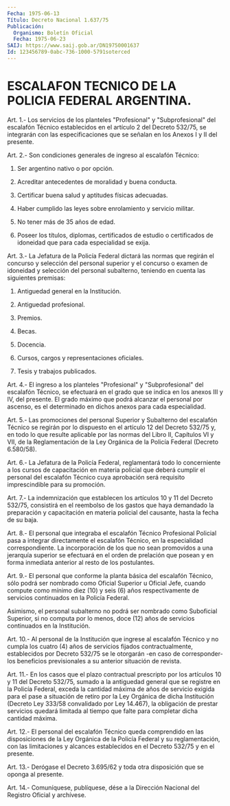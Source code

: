 ```yaml
---
Fecha: 1975-06-13
Título: Decreto Nacional 1.637/75
Publicación:
  Organismo: Boletín Oficial
  Fecha: 1975-06-23
SAIJ: https://www.saij.gob.ar/DN19750001637
Id: 123456789-0abc-736-1000-5791soterced
---
```

# ESCALAFON TECNICO DE LA POLICIA FEDERAL ARGENTINA.

<a id="1"></a>
Art.  1.-  Los  servicios  de  los  planteles  "Profesional" y "Subprofesional" del escalafón Técnico establecidos en  el artículo 2  del  Decreto 532/75, se integrarán con las especificaciones  que se señalan en los Anexos I y II del presente.

<a id="2"></a>
Art.  2.-  Son  condiciones  generales de ingreso al escalafón Técnico:

1) Ser argentino nativo o por opción.

2)  Acreditar  antecedentes de moralidad  y  buena  conducta.

3) Certificar buena  salud  y  aptitudes  físicas  adecuadas.

4)  Haber cumplido las leyes sobre enrolamiento y servicio militar.

5) No tener más de 35 años de edad.

6)  Poseer   los  títulos,  diplomas,  certificados  de  estudio  o certificados  de  idoneidad  que  para  cada especialidad se exija.

<a id="3"></a>
Art.  3.- La Jefatura de la Policía Federal dictará las normas que regirán  el  concurso  y  selección  del personal superior y el concurso o examen de idoneidad y selección del personal subalterno,  teniendo  en  cuenta  las  siguientes  premisas:

1) Antiguedad general en la Institución.

2) Antiguedad profesional.

3) Premios.

4) Becas.

5) Docencia.

6) Cursos, cargos y representaciones oficiales.

7) Tesis y trabajos publicados.

<a id="4"></a>
Art. 4.- El ingreso a los planteles "Profesional" y "Subprofesional"  del  escalafón  Técnico, se efectuará en el grado que  se  indica  en los anexos III y IV,  del  presente.  El  grado máximo  que  podrá  alcanzar    el  personal  por  ascenso,  es  el determinado en dichos anexos para cada especialidad.

<a id="5"></a>
Art. 5.- Las promociones del personal Superior y Subalterno del escalafón  Técnico  se  regirán  por lo dispuesto en el artículo 12 del  Decreto 532/75 y, en todo lo que  resulte  aplicable  por  las normas  del  Libro  II, Capítulos VI y VII, de la Reglamentación de la  Ley  Orgánica  de  la    Policía  Federal  (Decreto  6.580/58).

<a id="6"></a>
Art.  6.- La Jefatura de la Policía Federal, reglamentará todo lo concerniente  a  los  cursos de capacitación en materia policial que  deberá  cumplir  el  personal    del  escalafón  Técnico  cuya aprobación  será  requisito  imprescindible    para  su  promoción.

<a id="7"></a>
Art. 7.- La indemnización que establecen los artículos 10 y 11 del Decreto  532/75,  consistirá  en el reembolso de los gastos que haya demandado la preparación y capacitación  en  materia  policial del causante, hasta la fecha de su baja.

<a id="8"></a>
Art.  8.-  El  personal  que  integraba  el  escalafón Técnico Profesional  Policial  pasa  a  integrar directamente el  escalafón Técnico, en la especialidad correspondiente.  La  incorporación  de los  que  no  sean promovidos a una jerarquía superior se efectuará en el orden de  prelación  que posean y en forma inmediata anterior al resto de los postulantes.

<a id="9"></a>
Art.  9.-  El  personal  que  conforme  la  planta  básica del escalafón Técnico, sólo podrá ser nombrado como Oficial Superior  u Oficial  Jefe, cuando compute como mínimo diez (10) y seis (6) años respectivamente  de  servicios  continuados  en la Policía Federal.

Asimismo,  el  personal  subalterno  no  podrá  ser  nombrado  como Suboficial Superior, si no computa por lo menos,  doce (12) años de servicios continuados en la Institución.

<a id="10"></a>
Art.  10.-  Al  personal  de  la  Institución  que  ingrese al escalafón  Técnico  y  no  cumpla  los cuatro (4) años de servicios fijados contractualmente, establecidos  por  Decreto  532/75  se le otorgarán -en caso de corresponder- los beneficios previsionales  a su anterior situación de revista.

<a id="11"></a>
Art. 11.- En los casos que el plazo contractual prescripto por los artículos  10  y  11 del Decreto 532/75, sumado a la antiguedad general que se registre  en  la Policía Federal, exceda la cantidad máxima de años de servicio exigida  para  el  pase  a  situación de retiro  por  la  Ley  Orgánica  de  dicha Institución (Decreto  Ley 333/58  convalidado  por  Ley  14.467), la  obligación  de  prestar servicios  quedará  limitada al tiempo  que  falte  para  completar dicha cantidad máxima.

<a id="12"></a>
Art.  12.- El personal del escalafón Técnico queda comprendido en las disposiciones  de la Ley Orgánica de la Policía Federal y su reglamentación, con las  limitaciones y alcances establecidos en el Decreto 532/75 y en el presente.

<a id="13"></a>
Art. 13.- Derógase el Decreto 3.695/62 y toda otra disposición que se oponga al presente.

<a id="14"></a>
Art. 14.- Comuníquese, publíquese, dése a la Dirección Nacional del Registro Oficial y archívese.